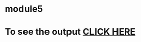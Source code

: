 # module5
# To see the output [CLICK HERE](https://harita1302.github.io/module5/module5.zip/index.html)
